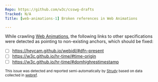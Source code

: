 ```yaml
---
Repo: https://github.com/w3c/csswg-drafts
Tracked: N/A
Title: [web-animations-1] Broken references in Web Animations

---
```


While crawling [Web Animations](https://drafts.csswg.org/web-animations-1/), the following links to other specifications were detected as pointing to non-existing anchors, which should be fixed:
* [ ] https://heycam.github.io/webidl/#dfn-present
* [ ] https://w3c.github.io/hr-time/#time-origin
* [ ] https://w3c.github.io/hr-time/#domhighrestimestamp

<sub>This issue was detected and reported semi-automatically by [Strudy](https://github.com/w3c/strudy/) based on data collected in [webref](https://github.com/w3c/webref/).</sub>
